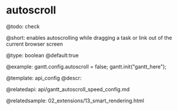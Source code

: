 autoscroll
=============

@todo:
	check 


@short:
	enables autoscrolling while dragging a task or link out of the current browser screen

@type: boolean
@default:true

@example:
gantt.config.autoscroll = false;
gantt.init("gantt_here");

@template:	api_config
@descr:

@relatedapi:
api/gantt_autoscroll_speed_config.md


@relatedsample:
02_extensions/13_smart_rendering.html
